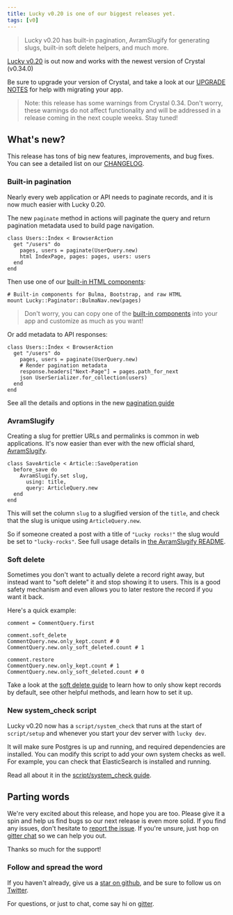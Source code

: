 ```yaml
---
title: Lucky v0.20 is one of our biggest releases yet.
tags: [v0]
---
```


> Lucky v0.20 has built-in pagination, AvramSlugify
> for generating slugs, built-in soft delete helpers, and much more.

<!-- truncate -->

[Lucky v0.20](https://github.com/luckyframework/lucky/blob/main/CHANGELOG.md#changes-in-020)
is out now and works with the newest version of Crystal (v0.34.0)

Be sure to upgrade your version of Crystal, and take a look at our
[UPGRADE NOTES](https://github.com/luckyframework/lucky/blob/main/UPGRADE_NOTES.md#upgrading-from-019-to-020)
for help with migrating your app.

> Note: this release has some warnings from Crystal 0.34. Don't worry,
> these warnings do not affect functionality and will be addressed in a
> release coming in the next couple weeks. Stay tuned!

## What's new?

This release has tons of big new features, improvements, and bug fixes.
You can see a detailed list on our [CHANGELOG](https://github.com/luckyframework/lucky/blob/main/CHANGELOG.md#changes-in-020).

### Built-in pagination

Nearly every web application or API needs to paginate records, and it is
now much easier with Lucky 0.20.

The new `paginate` method in actions will paginate the query and return
pagination metadata used to build page navigation.

```crystal
class Users::Index < BrowserAction
  get "/users" do
    pages, users = paginate(UserQuery.new)
    html IndexPage, pages: pages, users: users
  end
end
```

Then use one of our [built-in HTML components](https://github.com/luckyframework/lucky/tree/main/src/lucky/paginator/components):

```crystal
# Built-in components for Bulma, Bootstrap, and raw HTML
mount Lucky::Paginator::BulmaNav.new(pages)
```

> Don't worry, you can copy one of the
> [built-in components](https://github.com/luckyframework/lucky/tree/main/src/lucky/paginator/components)
> into your app and customize as much as you want!

Or add metadata to API responses:

```crystal
class Users::Index < BrowserAction
  get "/users" do
    pages, users = paginate(UserQuery.new)
    # Render pagination metadata
    response.headers["Next-Page"] = pages.path_for_next
    json UserSerializer.for_collection(users)
  end
end
```

See all the details and options in the new [pagination guide](https://www.luckyframework.org/guides/database/pagination)

### AvramSlugify

Creating a slug for prettier URLs and permalinks is common in web applications.
It's now easier than ever with the new official shard, [AvramSlugify](https://github.com/luckyframework/avram_slugify).

```
class SaveArticle < Article::SaveOperation
  before_save do
    AvramSlugify.set slug,
      using: title,
      query: ArticleQuery.new
  end
end
```

This will set the column `slug` to a slugified version of the `title`,
and check that the slug is unique using `ArticleQuery.new`.

So if someone created a post with a title of `"Lucky rocks!"` the slug would be
set to `"lucky-rocks"`. See full usage details in
[the AvramSlugify README](https://github.com/luckyframework/avram_slugify).

### Soft delete

Sometimes you don't want to actually delete a record right away, but
instead want to "soft delete" it and stop showing it to users. This is a
good safety mechanism and even allows you to later restore the record
if you want it back.

Here's a quick example:

```crystal
comment = CommentQuery.first

comment.soft_delete
CommentQuery.new.only_kept.count # 0
CommentQuery.new.only_soft_deleted.count # 1

comment.restore
CommentQuery.new.only_kept.count # 1
CommentQuery.new.only_soft_deleted.count # 0
```

Take a look at the
[soft delete guide](https://www.luckyframework.org/guides/database/deleting-records#perma-soft-delete)
to learn how to only show kept records by default, see other helpful
methods, and learn how to set it up.

### New system_check script

Lucky v0.20 now has a `script/system_check` that runs at the start of
`script/setup` and whenever you start your dev server with `lucky dev`.

It will make sure Postgres is up and running, and required dependencies
are installed. You can modify this script to add your own system checks
as well. For example, you can check that ElasticSearch is installed and running.

Read all about it in the [script/system_check guide](https://www.luckyframework.org/guides/getting-started/starting-project#perma-system-check).

## Parting words

We're very excited about this release, and hope you are too. Please give it a spin and help
us find bugs so our next release is even more solid. If you find any issues, don't hesitate
to [report the issue](https://github.com/luckyframework/lucky/issues). If you're unsure, just
hop on [gitter chat](https://gitter.im/luckyframework/Lobby) so we can help you out.

Thanks so much for the support!

### Follow and spread the word

If you haven't already, give us a [star on github](https://github.com/luckyframework/lucky),
and be sure to follow us on [Twitter](https://twitter.com/luckyframework/).

For questions, or just to chat, come say hi on [gitter](https://gitter.im/luckyframework/Lobby).
